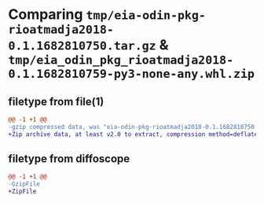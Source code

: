 # Comparing `tmp/eia-odin-pkg-rioatmadja2018-0.1.1682810750.tar.gz` & `tmp/eia_odin_pkg_rioatmadja2018-0.1.1682810759-py3-none-any.whl.zip`

## filetype from file(1)

```diff
@@ -1 +1 @@
-gzip compressed data, was "eia-odin-pkg-rioatmadja2018-0.1.1682810750.tar", last modified: Sat Apr 29 23:25:50 2023, max compression
+Zip archive data, at least v2.0 to extract, compression method=deflate
```

## filetype from diffoscope

```diff
@@ -1 +1 @@
-GzipFile
+ZipFile
```


